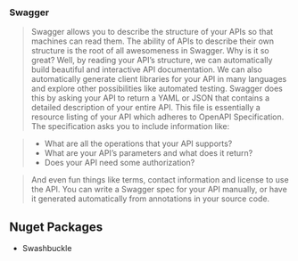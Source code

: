﻿### Swagger 


> Swagger allows you to describe the structure of your APIs so that machines can read them. The ability of APIs to describe their own structure is the root of all awesomeness in Swagger. Why is it so great? Well, by reading your API’s structure, we can automatically build beautiful and interactive API documentation. We can also automatically generate client libraries for your API in many languages and explore other possibilities like automated testing. Swagger does this by asking your API to return a YAML or JSON that contains a detailed description of your entire API. This file is essentially a resource listing of your API which adheres to OpenAPI Specification. The specification asks you to include information like:

> - What are all the operations that your API supports?
> - What are your API’s parameters and what does it return?
> - Does your API need some authorization?

> And even fun things like terms, contact information and license to use the API.
> You can write a Swagger spec for your API manually, or have it generated automatically from annotations in your source code.

## Nuget Packages

- Swashbuckle





